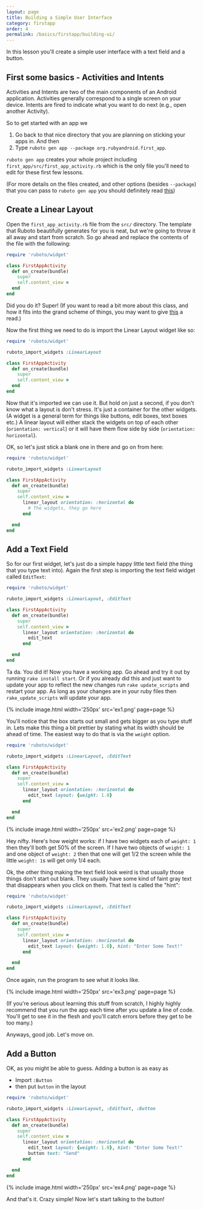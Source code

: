 ```yaml
---
layout: page
title: Building a Simple User Interface
category: firstapp
order: 4
permalink: /basics/firstapp/building-ui/
---
```


In this lesson you'll create a simple user interface with a text field
and a button.

## First some basics - Activities and Intents

Activities and Intents are two of the main components of an Android application. Activities generally correspond to a single screen on your device. Intents are fired to indicate what you want to do next (e.g., open another Activity).

So to get started with an app we

1. Go back to that nice directory that you are planning on sticking your apps in. And then
2. Type `ruboto gen app --package org.rubyandroid.first_app`.

`ruboto gen app` creates your whole project including `first_app/src/first_app_activity.rb` which is the only file you'll need to edit for these first few lessons.

(For more details on the files created, and other options (besides `--package`) that you can pass to `ruboto gen app` you should definitely read [this](https://github.com/ruboto/ruboto/wiki/How-Ruboto-Works))

## Create a Linear Layout

Open the `first_app_activity.rb` file from the `src/` directory. The template
that Ruboto beautifully generates for you is neat, but we're going to throw it
all away and start from scratch. So go ahead and replace the contents of the file
with the following:

```ruby
require 'ruboto/widget'

class FirstAppActivity
  def on_create(bundle)
    super
    self.content_view =
  end
end
```

Did you do it? Super! (If you want to read a bit more about this class, and how it fits into
the grand scheme of things, you may want to give [this](https://github.com/ruboto/ruboto/wiki/Using-Activities-and-Intents#activity-basics)
a read.)

Now the first thing we need to do is import the Linear Layout widget like so:

```ruby
require 'ruboto/widget'

ruboto_import_widgets :LinearLayout

class FirstAppActivity
  def on_create(bundle)
    super
    self.content_view =
  end
end
```
Now that it's imported we can use it. But hold on just a second, if you don't
know what a layout is don't stress. It's just a container for the other widgets.
(A widget is a general term for things like buttons, edit boxes, text boxes etc.)
A linear layout will either stack the widgets on top of each other
(`orientation: vertical`) or it will have them flow side by side (`orientation: horizontal`).

OK, so let's just stick a blank one in there and go on from here:
```ruby
require 'ruboto/widget'

ruboto_import_widgets :LinearLayout

class FirstAppActivity
  def on_create(bundle)
    super
    self.content_view =
      linear_layout orientation: :horizontal do
        # The widgets, they go here
      end

  end
end
```

## Add a Text Field

So for our first widget, let's just do a simple happy little text field (the thing that you type text into). Again
the first step is importing the text field widget called `EditText`:

```ruby
require 'ruboto/widget'

ruboto_import_widgets :LinearLayout, :EditText

class FirstAppActivity
  def on_create(bundle)
    super
    self.content_view =
      linear_layout orientation: :horizontal do
        edit_text
      end

  end
end
```

Ta da. You did it! Now you have a working app. Go ahead and try it out by running `rake install start`. Or
if you already did this and just want to update your app to reflect the new changes run `rake update_scripts` and
restart your app. As long as your changes are in your ruby files then `rake_update_scripts` will update your app.

{% include image.html width='250px' src='ex1.png' page=page %}

You'll notice that the box starts out small and gets bigger as you type stuff in. Lets
make this thing a bit prettier by stating what its width should be ahead of time. The
easiest way to do that is via the `weight` option.

```ruby
require 'ruboto/widget'

ruboto_import_widgets :LinearLayout, :EditText

class FirstAppActivity
  def on_create(bundle)
    super
    self.content_view =
      linear_layout orientation: :horizontal do
        edit_text layout: {weight: 1.0}
      end

  end
end
```

{% include image.html width='250px' src='ex2.png' page=page %}

Hey nifty. Here's how weight works:
if I have two widgets each of `weight: 1` then they'll both get 50% of the screen. If
I have two objects of `weight: 1` and one object of `weight: 2` then that one will get
1/2 the screen while the little `weight: 1`s will get only 1/4 each.

Ok, the other thing making the text field look weird is that usually those things
don't start out blank. They usually have some kind of faint gray text that disappears
when you click on them. That text is called the "hint":

```ruby
require 'ruboto/widget'

ruboto_import_widgets :LinearLayout, :EditText

class FirstAppActivity
  def on_create(bundle)
    super
    self.content_view =
      linear_layout orientation: :horizontal do
        edit_text layout: {weight: 1.0}, hint: "Enter Some Text!"
      end

  end
end
```

Once again, run the program to see what it looks like.

{% include image.html width='250px' src='ex3.png' page=page %}

(If you're serious about learning this stuff from scratch, I highly highly recommend that you
run the app each time after you update a line of code. You'll get to see it in the flesh and you'll
catch errors before they get to be too many.)

Anyways, good job. Let's move on.

## Add a Button

OK, as you might be able to guess. Adding a button is as easy as

- Import `:Button`
- then put `button` in the layout

```ruby
require 'ruboto/widget'

ruboto_import_widgets :LinearLayout, :EditText, :Button

class FirstAppActivity
  def on_create(bundle)
    super
    self.content_view =
      linear_layout orientation: :horizontal do
        edit_text layout: {weight: 1.0}, hint: "Enter Some Text!"
        button text: "Send"
      end

  end
end
```

{% include image.html width='250px' src='ex4.png' page=page %}

And that's it. Crazy simple! Now let's start talking to the button!
